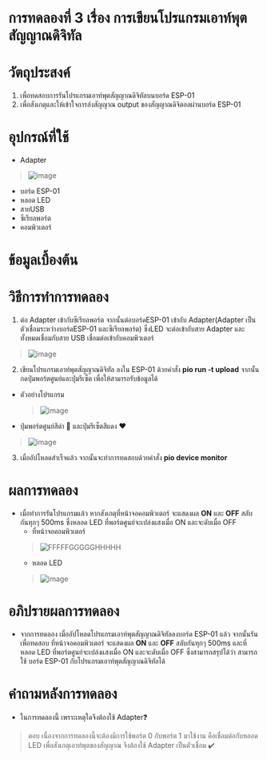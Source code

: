 # การทดลองที่ 3 เรื่อง การเขียนโปรแกรมเอาท์พุตสัญญาณดิจิทัล

# วัตถุประสงค์ 
1. เพื่อทดสอบการรันโปรแกรมเอาท์พุตสัญญาณดิจิทัลบนบอร์ด ESP-01
2. เพื่อสังเกตุและให้เข้าใจการส่งสัญญาณ output ของสัญญาณดิจิตอลผ่านบอร์ด ESP-01

# อุปกรณ์ที่ใช้
- Adapter 
> ![image](https://encrypted-tbn0.gstatic.com/images?q=tbn:ANd9GcRfI-ptp_QX3rVPInqYlZEeTWU9OW6lhKewcoa_D5Be1MCF4E9-wlbbv9gaasnJ-LOkgj9tJjc&usqp=CAc)
- บอร์ด ESP-01
- หลอด LED
- สายUSB
- ซีเรียลพอร์ต
- คอมพิวเตอร์

# ข้อมูลเบื้องต้น 


# วิธีการทำการทดลอง 
1. ต่อ Adapter เข้ากับซีเรียลพอร์ต จากนั้นต่อบอร์ดESP-01 เข้ากับ Adapter(Adapter เป็นตัวเชื่อมระหว่างบอร์ดESP-01 และซีเรียลพอร์ต) ซึ่งLED จะต่อเข้ากับสาย Adapter และทั้งหมดเชื่อมกับสาย USB เชื่อมต่อเข้ากับคอมพิวเตอร์
> ![image](https://user-images.githubusercontent.com/80879351/112252390-9ac8e080-8c8f-11eb-9efc-bf2d8f21850f.png)
2. เขียนโปรแกรมเอาท์พุตสัญญาณดิจิทัล ลงใน ESP-01 ด้วยคำสั่ง **pio run -t upload** จากนั้นกดปุ่มพอร์ตศูนย์และปุ่มรีเซ็ต เพื่อให้สามารถรับข้อมูลได้ 
- ตัวอย่างโปรแกรม
  > ![image](https://user-images.githubusercontent.com/80879351/112253081-acf74e80-8c90-11eb-9588-ad7485d0812d.png)
- ปุ่มพอร์ตศูนย์สีดำ 🖤 และปุ่มรีเซ็ตสีแดง ❤️
> ![image](https://user-images.githubusercontent.com/80879351/112253611-9b627680-8c91-11eb-8d18-35aa81a2e4b5.png)
3. เมื่ออัปโหลดสำเร็จแล้ว จากนั้นจะทำการทดสอบด้วยคำสั่ง **pio device monitor**

# ผลการทดลอง
- เมื่อทำการรันโปรแกรมแล้ว หากสังเกตุที่หน้าจอคอมพิวเตอร์ จะแสดงผล **ON** และ **OFF** สลับกันทุกๆ 500ms ซึ่งหลอด LED ที่พอร์ตศูนย์จะเปล่งแสงเมื่อ ON และจะดับเมื่อ OFF
  - ที่หน้าจอคอมพิวเตอร์ 
  > ![FFFFFGGGGGHHHHH](https://user-images.githubusercontent.com/80879351/112254105-94883380-8c92-11eb-8b15-c079b57e0795.png)
  - หลอด LED
  > ![image](https://user-images.githubusercontent.com/80879351/112254289-ee88f900-8c92-11eb-926c-99cf889a2ec2.png)

# อภิปรายผลการทดลอง 
- จากการทดลอง เมื่ออัปโหลดโปรแกรมเอาท์พุตสัญญาณดิจิทัลลงบอร์ด ESP-01 แล้ว จากนั้นรันเพื่อทดสอบ ที่หน้าจอคอมพิวเตอร์ จะแสดงผล **ON** และ **OFF** สลับกันทุกๆ 500ms และที่หลอด LED ที่พอร์ตศูนย์จะเปล่งแสงเมื่อ ON และจะดับเมื่อ OFF ซึ่งสามารถสรุปได้ว่า สามารถใช้ บอร์ด ESP-01 กับโปรแกรมเอาท์พุตสัญญาณดิจิทัลได้

# คำถามหลังการทดลอง
- ในการทดลองนี้ เพราะเหตุใดจึงต้องใช้ Adapter❓
> ตอบ เนื่องจากการทดลองนี้จะต้องมีการใช้พอร์ต 0 กับพอร์ต 1 มาใช้งาน คือเชื่อมต่อกับหลอด LED เพื่อสังเกตุเอาท์พุตของสัญญาณ จึงต้องใช้ Adapter เป็นตัวเชื่อม ✔️
